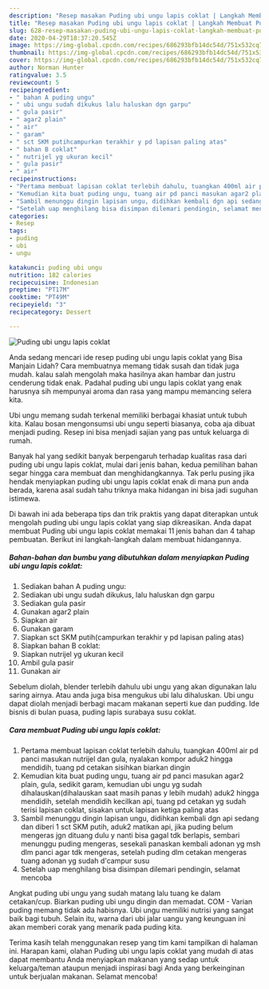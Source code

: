 ```yaml
---
description: "Resep masakan Puding ubi ungu lapis coklat | Langkah Membuat Puding ubi ungu lapis coklat Yang Lezat"
title: "Resep masakan Puding ubi ungu lapis coklat | Langkah Membuat Puding ubi ungu lapis coklat Yang Lezat"
slug: 628-resep-masakan-puding-ubi-ungu-lapis-coklat-langkah-membuat-puding-ubi-ungu-lapis-coklat-yang-lezat
date: 2020-04-29T18:37:20.545Z
image: https://img-global.cpcdn.com/recipes/686293bfb14dc54d/751x532cq70/puding-ubi-ungu-lapis-coklat-foto-resep-utama.jpg
thumbnail: https://img-global.cpcdn.com/recipes/686293bfb14dc54d/751x532cq70/puding-ubi-ungu-lapis-coklat-foto-resep-utama.jpg
cover: https://img-global.cpcdn.com/recipes/686293bfb14dc54d/751x532cq70/puding-ubi-ungu-lapis-coklat-foto-resep-utama.jpg
author: Norman Hunter
ratingvalue: 3.5
reviewcount: 5
recipeingredient:
- " bahan A puding ungu"
- " ubi ungu sudah dikukus lalu haluskan dgn garpu"
- " gula pasir"
- " agar2 plain"
- " air"
- " garam"
- " sct SKM putihcampurkan terakhir y pd lapisan paling atas"
- " bahan B coklat"
- " nutrijel yg ukuran kecil"
- " gula pasir"
- " air"
recipeinstructions:
- "Pertama membuat lapisan coklat terlebih dahulu, tuangkan 400ml air pd panci masukan nutrijel dan gula, nyalakan kompor aduk2 hingga mendidih, tuang pd cetakan sisihkan biarkan dingin"
- "Kemudian kita buat puding ungu, tuang air pd panci masukan agar2 plain, gula, sedikit garam, kemudian ubi ungu yg sudah dihalauskan(dihalauskan saat masih panas y lebih mudah) aduk2 hingga mendidih, setelah mendidih kecilkan api, tuang pd cetakan yg sudah terisi lapisan coklat, sisakan untuk lapisan ketiga paling atas"
- "Sambil menunggu dingin lapisan ungu, didihkan kembali dgn api sedang dan diberi 1 sct SKM putih, aduk2 matikan api, jika puding belum mengeras jgn dituang dulu y nanti bisa gagal tdk berlapis, sembari menunggu puding mengeras, sesekali panaskan kembali adonan yg msh dlm panci agar tdk mengeras, setelah puding dlm cetakan mengeras tuang adonan yg sudah d&#39;campur susu"
- "Setelah uap menghilang bisa disimpan dilemari pendingin, selamat mencoba"
categories:
- Resep
tags:
- puding
- ubi
- ungu

katakunci: puding ubi ungu 
nutrition: 182 calories
recipecuisine: Indonesian
preptime: "PT17M"
cooktime: "PT49M"
recipeyield: "3"
recipecategory: Dessert

---
```



![Puding ubi ungu lapis coklat](https://img-global.cpcdn.com/recipes/686293bfb14dc54d/751x532cq70/puding-ubi-ungu-lapis-coklat-foto-resep-utama.jpg)

Anda sedang mencari ide resep puding ubi ungu lapis coklat yang Bisa Manjain Lidah? Cara membuatnya memang tidak susah dan tidak juga mudah. kalau salah mengolah maka hasilnya akan hambar dan justru cenderung tidak enak. Padahal puding ubi ungu lapis coklat yang enak harusnya sih mempunyai aroma dan rasa yang mampu memancing selera kita.

Ubi ungu memang sudah terkenal memiliki berbagai khasiat untuk tubuh kita. Kalau bosan mengonsumsi ubi ungu seperti biasanya, coba aja dibuat menjadi puding. Resep ini bisa menjadi sajian yang pas untuk keluarga di rumah.

Banyak hal yang sedikit banyak berpengaruh terhadap kualitas rasa dari puding ubi ungu lapis coklat, mulai dari jenis bahan, kedua pemilihan bahan segar hingga cara membuat dan menghidangkannya. Tak perlu pusing jika hendak menyiapkan puding ubi ungu lapis coklat enak di mana pun anda berada, karena asal sudah tahu triknya maka hidangan ini bisa jadi suguhan istimewa.


Di bawah ini ada beberapa tips dan trik praktis yang dapat diterapkan untuk mengolah puding ubi ungu lapis coklat yang siap dikreasikan. Anda dapat membuat Puding ubi ungu lapis coklat memakai 11 jenis bahan dan 4 tahap pembuatan. Berikut ini langkah-langkah dalam membuat hidangannya.

<!--inarticleads1-->

##### Bahan-bahan dan bumbu yang dibutuhkan dalam menyiapkan Puding ubi ungu lapis coklat:

1. Sediakan  bahan A puding ungu:
1. Sediakan  ubi ungu sudah dikukus, lalu haluskan dgn garpu
1. Sediakan  gula pasir
1. Gunakan  agar2 plain
1. Siapkan  air
1. Gunakan  garam
1. Siapkan  sct SKM putih(campurkan terakhir y pd lapisan paling atas)
1. Siapkan  bahan B coklat:
1. Siapkan  nutrijel yg ukuran kecil
1. Ambil  gula pasir
1. Gunakan  air


Sebelum diolah, blender terlebih dahulu ubi ungu yang akan digunakan lalu saring airnya. Atau anda juga bisa mengukus ubi lalu dihaluskan. Ubi ungu dapat diolah menjadi berbagi macam makanan seperti kue dan pudding. Ide bisnis di bulan puasa, puding lapis surabaya susu coklat. 

<!--inarticleads2-->

##### Cara membuat Puding ubi ungu lapis coklat:

1. Pertama membuat lapisan coklat terlebih dahulu, tuangkan 400ml air pd panci masukan nutrijel dan gula, nyalakan kompor aduk2 hingga mendidih, tuang pd cetakan sisihkan biarkan dingin
1. Kemudian kita buat puding ungu, tuang air pd panci masukan agar2 plain, gula, sedikit garam, kemudian ubi ungu yg sudah dihalauskan(dihalauskan saat masih panas y lebih mudah) aduk2 hingga mendidih, setelah mendidih kecilkan api, tuang pd cetakan yg sudah terisi lapisan coklat, sisakan untuk lapisan ketiga paling atas
1. Sambil menunggu dingin lapisan ungu, didihkan kembali dgn api sedang dan diberi 1 sct SKM putih, aduk2 matikan api, jika puding belum mengeras jgn dituang dulu y nanti bisa gagal tdk berlapis, sembari menunggu puding mengeras, sesekali panaskan kembali adonan yg msh dlm panci agar tdk mengeras, setelah puding dlm cetakan mengeras tuang adonan yg sudah d&#39;campur susu
1. Setelah uap menghilang bisa disimpan dilemari pendingin, selamat mencoba


Angkat puding ubi ungu yang sudah matang lalu tuang ke dalam cetakan/cup. Biarkan puding ubi ungu dingin dan memadat. COM - Varian puding memang tidak ada habisnya. Ubi ungu memiliki nutrisi yang sangat baik bagi tubuh. Selain itu, warna dari ubi jalar uangu yang keunguan ini akan memberi corak yang menarik pada puding kita. 

Terima kasih telah menggunakan resep yang tim kami tampilkan di halaman ini. Harapan kami, olahan Puding ubi ungu lapis coklat yang mudah di atas dapat membantu Anda menyiapkan makanan yang sedap untuk keluarga/teman ataupun menjadi inspirasi bagi Anda yang berkeinginan untuk berjualan makanan. Selamat mencoba!

